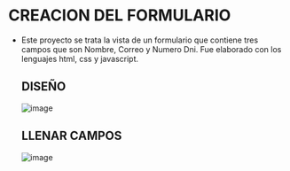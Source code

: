 # CREACION DEL FORMULARIO

+ Este proyecto se trata la vista de un  formulario que contiene tres campos que  son Nombre, Correo y Numero Dni. Fue elaborado con los lenguajes  html, css y javascript. 

  ## DISEÑO
  ![image](https://github.com/MaricarmenCatalinaRaymundoRomero/Formulario/assets/129924045/32eae9dd-9a41-44e7-8183-733613c7fbbb)




  ## LLENAR CAMPOS
  ![image](https://github.com/MaricarmenCatalinaRaymundoRomero/Formulario/assets/129924045/16a41db9-a12d-4961-9282-6c7c4070c8c2)



 
